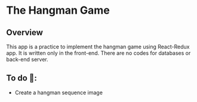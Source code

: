 # The Hangman Game

## Overview
This app is a practice to implement the hangman game using React-Redux app. It is written only in the front-end. There are no codes for databases or back-end server.

## To do :eyes::
  - Create a hangman sequence image 


